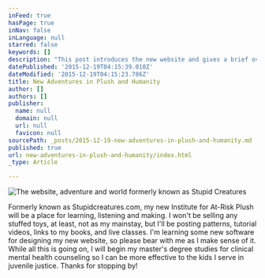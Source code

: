 ```yaml
---
inFeed: true
hasPage: true
inNav: false
inLanguage: null
starred: false
keywords: []
description: "This post introduces the new website and gives a brief overview of what's going on in the life of artist, author and counselor John Murphy."
datePublished: '2015-12-19T04:15:39.010Z'
dateModified: '2015-12-19T04:15:23.786Z'
title: New Adventures in Plush and Humanity
author: []
authors: []
publisher:
  name: null
  domain: null
  url: null
  favicon: null
sourcePath: _posts/2015-12-19-new-adventures-in-plush-and-humanity.md
published: true
url: new-adventures-in-plush-and-humanity/index.html
_type: Article

---
```

![The website, adventure and world formerly known as Stupid Creatures](https://the-grid-user-content.s3-us-west-2.amazonaws.com/c2570dab-60dd-4f19-8ec6-51ff483b07bc.JPG)

Formerly known as Stupidcreatures.com, my new Institute for At-Risk Plush will be a place for learning, listening and making. I won't be selling any stuffed toys, at least, not as my mainstay, but I'll be posting patterns, tutorial videos, links to my books, and live classes. I'm learning some new software for designing my new website, so please bear with me as I make sense of it. While all this is going on, I will begin my master's degree studies for clinical mental health counseling so I can be more effective to the kids I serve in juvenile justice. Thanks for stopping by!